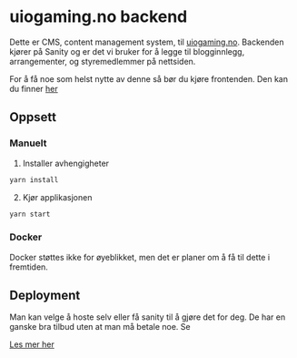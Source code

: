 # uiogaming.no backend

Dette er CMS, content management system, til [uiogaming.no](https://uiogaming.no). Backenden kjører på Sanity og er det vi bruker for å legge til blogginnlegg, arrangementer, og styremedlemmer på nettsiden.

For å få noe som helst nytte av denne så bør du kjøre frontenden. Den kan du finner [her](https://github.com/UiO-Gaming/uiogaming.no)

## Oppsett

### Manuelt

1. Installer avhengigheter

```bash
yarn install
```

2. Kjør applikasjonen

```bash
yarn start
```

### Docker

Docker støttes ikke for øyeblikket, men det er planer om å få til dette i fremtiden.

## Deployment

Man kan velge å hoste selv eller få sanity til å gjøre det for deg. De har en ganske bra tilbud uten at man må betale noe. Se

[Les mer her](https://www.sanity.io/docs/deployment)
